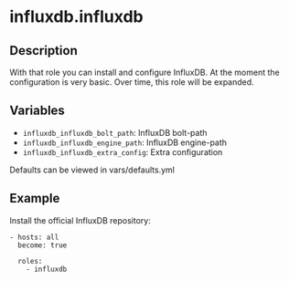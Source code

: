 # influxdb.influxdb

## Description

With that role you can install and configure InfluxDB.
At the moment the configuration is very basic. Over time, this role will be expanded.

## Variables

* `influxdb_influxdb_bolt_path`: InfluxDB bolt-path
* `influxdb_influxdb_engine_path`: InfluxDB engine-path
* `influxdb_influxdb_extra_config`: Extra configuration

Defaults can be viewed in vars/defaults.yml

## Example

Install the official InfluxDB repository:
```
- hosts: all
  become: true

  roles:
    - influxdb
```
